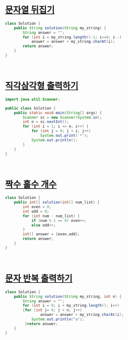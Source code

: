 # [문자열 뒤집기](https://school.programmers.co.kr/learn/courses/30/lessons/120822)

```java
class Solution {
    public String solution(String my_string) {
        String answer = "";
        for (int i = my_string.length()-1; i>=0; i--)
            answer = answer + my_string.charAt(i);
        return answer;
    }
}
```

<br>

# [직각삼각형 출력하기](https://school.programmers.co.kr/learn/courses/30/lessons/120823)

```java
import java.util.Scanner;

public class Solution {
    public static void main(String[] args) {
        Scanner sc = new Scanner(System.in);
        int n = sc.nextInt();
        for (int i = 1; i <= n; i++) {
            for (int j = 0; j < i; j++)
                System.out.print('*');
            System.out.println();
        }
    }
}
```

<br>

# [짝수 홀수 개수](https://school.programmers.co.kr/learn/courses/30/lessons/120824)


```java
class Solution {
    public int[] solution(int[] num_list) {
        int even = 0;
        int odd = 0;
        for (int num : num_list) {
            if (num % 2 == 0) even++;
            else odd++;
        }
        int[] answer = {even,odd};
        return answer;
    }
}
```
<br>

# [문자 반복 출력하기](https://school.programmers.co.kr/learn/courses/30/lessons/120825)

```java
class Solution {
    public String solution(String my_string, int n) {
        String answer = "";
        for (int i = 0; i < my_string.length(); i++)
        {for (int j= 0; j < n; j++)
                answer = answer + my_string.charAt(i);
            System.out.println("a");
         }return answer;
    }
}
```



